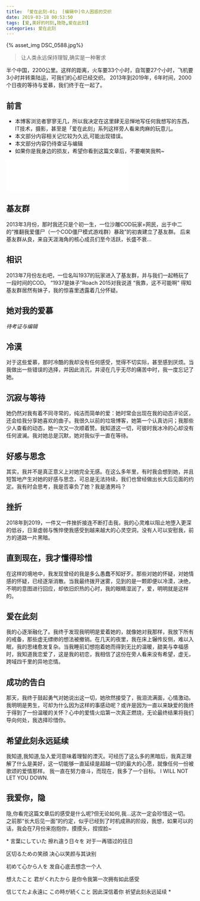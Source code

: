```yaml
---
title: 「爱在此刻-01」 [编辑中]令人困惑的交织
date: 2019-03-18 00:53:50
tags: [爱,美好的时刻,隐隐,爱在此刻]
categories: 爱在此刻
---
```

{% asset_img DSC_0588.jpg%}

> 让人类永远保持理智,确实是一种奢求

半个中国，2200公里。这样的距离，火车要33个小时，自驾要27个小时，飞机要3小时并转乘陆运，可我们的心却已经交织。
2013年到2019年，6年时间，2000个日夜的等待与爱慕，我们终于在一起了。
<!-- more -->
## 前言
* 本博客浏览者寥寥无几，所以我决定在这里肆无忌惮地写任何我想写的东西，IT技术，摄影，甚至是「爱在此刻」系列这样旁人看来肉麻的玩意儿。
* 本文部分内容相关记忆较为久远,可能出现错误。
* 本文部分内容仍待查证与编辑
* 如果你是我身边的损友，希望你看到这篇文章后，不要嘲笑我鸭~

<!-- <iframe frameborder="no" border="0" marginwidth="0" marginheight="0" width=330 height=86 src="//music.163.com/outchain/player?type=3&id=908986625&auto=1&height=66"></iframe> -->

<iframe frameborder="no" border="0" marginwidth="0" marginheight="0" width=330 height=86 src="//music.163.com/outchain/player?type=2&id=527573&auto=1&height=66"></iframe>

## 基友群
2013年3月份，那时我还只是个初一生，一位沙雕COD玩家+网民，出于中二的“推翻我爱僵尸（一个COD僵尸模式游戏群）暴政”的初衷建立了基友群。
后来基友群从良，来自天涯海角的核心成员们至今活跃，长盛不衰...
## 相识
2013年7月份左右吧，一位名叫1937的玩家进入了基友群，并与我们一起畅玩了一段时间的COD。
“1937是妹子”Roach 2015对我说道
“我靠，这不可能啊”
得知基友群居然有妹子，我的惊喜里透露着几分怀疑。

## 她对我的爱慕
*待考证与编辑*

## 冷漠
对于这些爱慕，那时冷酷的我却没有任何感受，觉得不切实际，甚至感到厌烦。当我做出一些错误的选择，并因此消沉，并浸在几乎无尽的痛苦中时，我一度忘记了她。

## 沉寂与等待
她仍然对我有着不同寻常的，纯洁而简单的爱：她时常会出现在我的动态评论区，还会给我分享她喜欢的曲子。我很久以前的垃圾博客，她第一个认真访问；我那些少人查看的动态，她一次又一次顺着赞。我知道这一切，可彼时我冰冷的心却没有任何波澜。我对她总是沉默，她对我似乎一直在等待。

## 好感与思念
其实，我并不是真正意义上对她完全无感。在这么多年里，有时我会想到她，并且短暂地产生对她的好感与思念，可总是无法持续，我们也曾经做出长大后见面的约定。我有时会思考，我是否辜负了她？我是渣男吗？

## 挫折
2018年到2019，一件又一件挫折接连不断打击我，我的心灵难以阻止地堕入更深的低谷，日渐虚弱与憔悴使我感受到越来越大的心灵空洞，没有人可以安慰我，前方的道路一片黑暗。

## 直到现在，我才懂得珍惜
在这样的境地中，我发现曾经的我是多么愚蠢不知好歹。那些对她的怀疑，对她情感的怀疑，已经逐渐消散。当我最终拨开迷雾，见到的是一颗即便以冷漠，决绝，不明的意图进行回应，却依旧炽热的心时，我的眼睛湿润了，爱，明明就是这样的。

## 爱在此刻
我的心逐渐融化了。我终于发现我明明是爱着她的，就像她对我那样，我放下所有的戒备，那些虚无缥缈的想法被撤销。在几天的夜里，我在床上辗传反侧，难以入眠，我的思绪愈发复杂。当我睡前幻想抱着她而得到无比的温暖，甜美与幸福感时，我知道我恋爱了，这是我的初恋，我相信了这份在旁人看来没有希望，虚无，跨域四千里的异地恋情。

## 成功的告白
那天，我终于鼓起勇气对她说出这一切，她欣然接受了，我泪流满面，心情激动。我明明是男生，可却为什么因为这样的事感动呢？或许是因为一直以来缺爱的我终于得到了一份温暖的关怀？心中的爱情火焰第一次真正燃烧，无论最终结果将我们导向何处，我选择珍惜你。

## 希望此刻永远延续
我知道,我知道,坠入爱河意味着理智的湮灭。可经历了这么多的黑暗后，我真正理解了什么是美好，这一切能够一直延续是超越一切的最大的心愿，就像任何一份被歌颂的爱情那样。
我一直在努力奋斗，而现在，我多了一个目标。
I WILL NOT LET YOU DOWN.

## 我爱你，隐
隐,你看完这篇文章后的感受是什么呢?但无论如何,我...这次一定会珍惜这一切。
之前那“长大后见一面”的约定，似乎已经到了时机成熟的阶段，我想，如果可以的话，我会在7月份来抱抱你，摸摸头，捏捏脸~
<div class="text-center">
*
言葉にしていた 擦れ違う日々を
对于一再错过的往日

区切るための笑顔
决心以笑颜与其诀别

初めて心から人を
发自心底去想念一个人

想えたこと 君がくれたから
是你令我第一次拥有如此感受

信じてたよ永遠に この時が続くこと
因此深信着你 祈望此刻永远延续
*
</div>